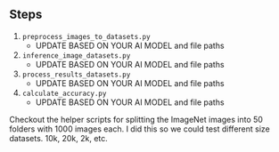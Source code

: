 ## Steps
1. `preprocess_images_to_datasets.py`
	- UPDATE BASED ON YOUR AI MODEL and file paths
2. `inference_image_datasets.py`
	- UPDATE BASED ON YOUR AI MODEL and file paths
3. `process_results_datasets.py`
	- UPDATE BASED ON YOUR AI MODEL and file paths
4. `calculate_accuracy.py`
	- UPDATE BASED ON YOUR AI MODEL and file paths

Checkout the helper scripts for splitting the ImageNet images into
50 folders with 1000 images each. I did this so we could test different
size datasets. 10k, 20k, 2k, etc.
